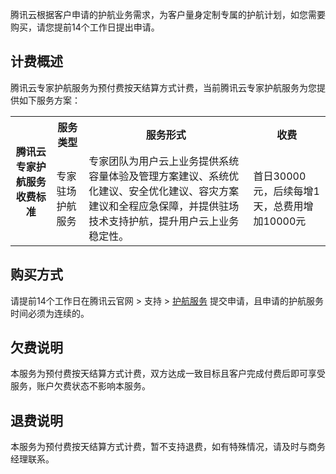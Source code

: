 腾讯云根据客户申请的护航业务需求，为客户量身定制专属的护航计划，如您需要购买，请您提前14个工作日提出申请。 


## 计费概述
腾讯云专家护航服务为预付费按天结算方式计费，当前腾讯云专家护航服务为您提供如下服务方案：

<table>
 <tr>
    <th rowspan="5">腾讯云专家护航服务收费标准</th>
    <th>服务类型</th>
    <th>服务形式</th>
		<th>收费</th>
   </tr>
   <tr>
    <td >专家驻场护航服务</td>
    <td>专家团队为用户云上业务提供系统容量体验及管理方案建议、系统优化建议、安全优化建议、容灾方案建议和全程应急保障，并提供驻场技术支持护航，提升用户云上业务稳定性。</td>
    <td>首日30000元，后续每增1天，总费用增加10000元</td>
   </tr>
</table> 
	 
	 
## 购买方式
请提前14个工作日在腾讯云官网 > 支持 > [护航服务](https://cloud.tencent.com/act/event/service-security) 提交申请，且申请的护航服务时间必须为连续的。

## 欠费说明
本服务为预付费按天结算方式计费，双方达成一致目标且客户完成付费后即可享受服务，账户欠费状态不影响本服务。

## 退费说明
本服务为预付费按天结算方式计费，暂不支持退费，如有特殊情况，请及时与商务经理联系。





 
